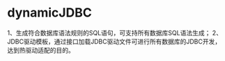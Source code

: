 # dynamicJDBC
1、生成符合数据库语法规则的SQL语句，可支持所有数据库SQL语法生成；
2、JDBC驱动模板，通过接口加载JDBC驱动文件可进行所有数据库的JDBC开发，达到热驱动适配的目的。

